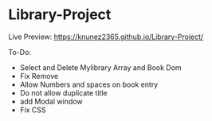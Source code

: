 # Library-Project

Live Preview: https://knunez2365.github.io/Library-Project/

To-Do:
- Select and Delete Mylibrary Array and Book Dom
- Fix Remove
- Allow Numbers and spaces on book entry
- Do not allow duplicate title
- add Modal window
- Fix CSS
